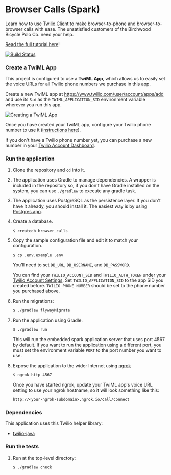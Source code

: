 # Browser Calls (Spark)

Learn how to use [Twilio Client](https://www.twilio.com/client) to make browser-to-phone and browser-to-browser calls with ease. The unsatisfied customers of the Birchwood Bicycle Polo Co. need your help.

[Read the full tutorial here](https://www.twilio.com/docs/tutorials/walkthrough/browser-calls/java/spark)!

[![Build
Status](https://travis-ci.org/TwilioDevEd/browser-calls-spark.svg?branch=master)](https://travis-ci.org/TwilioDevEd/browser-calls-spark)

### Create a TwiML App

This project is configured to use a **TwiML App**, which allows us to easily set the voice URLs for all Twilio phone numbers we purchase in this app.

Create a new TwiML app at https://www.twilio.com/user/account/apps/add and use its `Sid` as the `TWIML_APPLICATION_SID` environment variable wherever you run this app.

![Creating a TwiML App](http://howtodocs.s3.amazonaws.com/call-tracking-twiml-app.gif)

Once you have created your TwiML app, configure your Twilio phone number to use it ([instructions here](https://www.twilio.com/help/faq/twilio-client/how-do-i-create-a-twiml-app)).

If you don't have a Twilio phone number yet, you can purchase a new number in your [Twilio Account Dashboard](https://www.twilio.com/user/account/phone-numbers/incoming).

### Run the application

1. Clone the repository and `cd` into it.
1. The application uses Gradle to manage dependencies. A wrapper is included in the 
   repository so, if you don't have Gradle installed on the system, you can use `./gradlew` to
   execute any gradle task.
1. The application uses PostgreSQL as the persistence layer. If you
   don't have it already, you should install it. The easiest way is by
   using [Postgres.app](http://postgresapp.com/).
1. Create a database.

   ```bash
   $ createdb browser_calls
   ```
1. Copy the sample configuration file and edit it to match your configuration.

    ```bash
    $ cp .env.example .env
    ```

   You'll need to set `DB_URL`, `DB_USERNAME`, and `DB_PASSWORD`.

   You can find your `TWILIO_ACCOUNT_SID` and `TWILIO_AUTH_TOKEN` under
   your
   [Twilio Account Settings](https://www.twilio.com/user/account/settings). Set
   `TWILIO_APPLICATION_SID` to the app SID you created
   before. `TWILIO_PHONE_NUMBER` should be set to the phone number you
   purchased above.

1. Run the migrations:

   ```bash
   $ ./gradlew flywayMigrate
   ```
1. Run the application using Gradle.

   ```bash
   $ ./gradlew run
   ```
   This will run the embedded spark application server that uses port 4567 by default.
   If you want to run the application using a different port, you must set the environment
   variable `PORT` to the port number you want to use.
1. Expose the application to the wider Internet using [ngrok](https://ngrok.com/)

   ```bash
   $ ngrok http 4567
   ```
   Once you have started ngrok, update your TwiML app's voice URL
   setting to use your ngrok hostname, so it will look something like
   this:

   ```
   http://<your-ngrok-subdomain>.ngrok.io/call/connect
   ```

### Dependencies

This application uses this Twilio helper library:
* [twilio-java](https://github.com/twilio/twilio-java)

### Run the tests

1. Run at the top-level directory:

   ```bash
   $ ./gradlew check
   ```
